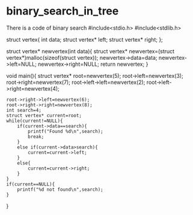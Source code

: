 # binary_search_in_tree
There is a code of binary search
#include<stdio.h>
#include<stdlib.h>

struct vertex{
    int data;
    struct vertex* left;
    struct vertex* right;
};

struct vertex* newvertex(int data){
    struct vertex* newvertex=(struct vertex*)malloc(sizeof(struct vertex));
    newvertex->data=data;
    newvertex->left=NULL;
    newvertex->right=NULL;
    return newvertex;
}

 
void main(){
    struct vertex* root=newvertex(5);
    root->left=newvertex(3);
    root->right=newvertex(7);
    root->left->left=newvertex(2);
    root->left->right=newvertex(4);
    

    root->right->left=newvertex(6);
    root->right->right=newvertex(8);
    int search=4;
    struct vertex* current=root;
    while(current!=NULL){
        if(current->data==search){
            printf("Found %d\n",search);
            break;
        }
        else if(current->data>search){
            current=current->left;
        }
        else{
            current=current->right;
        }
    }
    if(current==NULL){
        printf("%d not found\n",search);
    }
}


